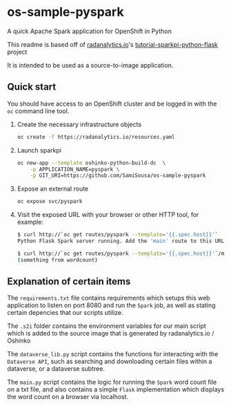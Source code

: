 # os-sample-pyspark
A quick Apache Spark application for OpenShift in Python

This readme is based off of [radanalytics.io](https://radanalytics.io)'s [tutorial-sparkpi-python-flask](https://github.com/radanalyticsio/tutorial-sparkpi-python-flask) project

It is intended to be
used as a source-to-image application.

## Quick start

You should have access to an OpenShift cluster and be logged in with the
`oc` command line tool.

1. Create the necessary infrastructure objects
   ```bash
   oc create -f https://radanalytics.io/resources.yaml
   ```

2. Launch sparkpi
   ```bash
   oc new-app --template oshinko-python-build-dc  \
       -p APPLICATION_NAME=pyspark \
       -p GIT_URI=https://github.com/SamiSousa/os-sample-pyspark
   ```

3. Expose an external route
   ```bash
   oc expose svc/pyspark
   ```

4. Visit the exposed URL with your browser or other HTTP tool, for example:
   ```bash
   $ curl http://`oc get routes/pyspark --template='{{.spec.host}}'`
   Python Flask Spark server running. Add the 'main' route to this URL to invoke the app.

   $ curl http://`oc get routes/pyspark --template='{{.spec.host}}'`/main
   (something from wordcount)
   ```

## Explanation of certain items

The `requirements.txt` file contains requirements which setups this web application to listen on port 8080 and run the `Spark` job, as well as stating certain depencies that our scripts utilize.

The `.s2i` folder contains the environment variables for our main script which is added to the source image that is generated by radanalytics.io / Oshinko

The `dataverse_lib.py` script contains the functions for interacting with the `Dataverse API`, such as searching and downloading certain files within a dataverse, or a dataverse subtree.

The `main.py` script contains the logic for running the `Spark` word count file on a txt file, and also contains a simple `Flask` implementation which displays the word count on a browser via localhost.


